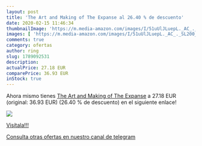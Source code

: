 ```yaml
---
layout: post
title: 'The Art and Making of The Expanse al 26.40 % de descuento'
date: 2020-02-15 11:46:34
thumbnailImage: 'https://m.media-amazon.com/images/I/51uUlJLuepL._AC_._SL200_.jpg'
images: [ 'https://m.media-amazon.com/images/I/51uUlJLuepL._AC_._SL200_.jpg' ]
comments: true
category: ofertas
author: ring
slug: 1789092531
description:
actualPrice: 27.18 EUR
comparePrice: 36.93 EUR
inStock: true
---
```


Ahora mismo tienes [The Art and Making of The Expanse](https://www.amazon.com/dp/1789092531/?tag=redken08-20) a 27.18 EUR (original: 36.93 EUR) (26.40 %  de descuento) en el siguiente enlace!

[![](https://m.media-amazon.com/images/I/51uUlJLuepL._AC_._SL200_.jpg)](https://www.amazon.com/dp/1789092531/?tag=redken08-20)

[Visítala!!!](https://www.amazon.com/dp/1789092531/?tag=redken08-20)

[Consulta otras ofertas en nuestro canal de telegram](https://t.me/s/ofertas25)
